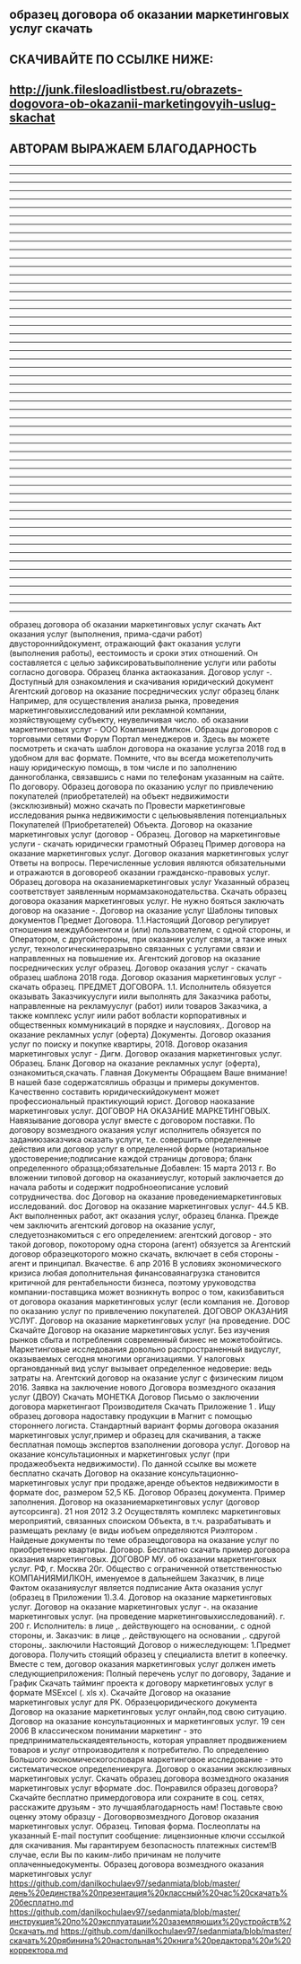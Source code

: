 образец договора об оказании маркетинговых услуг скачать
--------------------------------------------------
СКАЧИВАЙТЕ ПО ССЫЛКЕ НИЖЕ:
--------------------------------------------------
http://junk.filesloadlistbest.ru/obrazets-dogovora-ob-okazanii-marketingovyih-uslug-skachat
--------------------------------------------------
АВТОРАМ ВЫРАЖАЕМ БЛАГОДАРНОСТЬ
--------------------------------------------------
--------------------------------------------------
--------------------------------------------------
--------------------------------------------------
--------------------------------------------------
--------------------------------------------------
--------------------------------------------------
--------------------------------------------------
--------------------------------------------------
--------------------------------------------------
--------------------------------------------------
--------------------------------------------------
--------------------------------------------------
--------------------------------------------------
--------------------------------------------------
--------------------------------------------------
--------------------------------------------------
--------------------------------------------------
--------------------------------------------------
--------------------------------------------------
--------------------------------------------------
--------------------------------------------------
--------------------------------------------------
--------------------------------------------------
--------------------------------------------------
--------------------------------------------------
--------------------------------------------------
--------------------------------------------------
--------------------------------------------------
--------------------------------------------------
--------------------------------------------------
--------------------------------------------------
--------------------------------------------------
--------------------------------------------------
--------------------------------------------------
--------------------------------------------------
--------------------------------------------------
--------------------------------------------------
--------------------------------------------------
--------------------------------------------------
--------------------------------------------------
--------------------------------------------------
--------------------------------------------------
--------------------------------------------------
--------------------------------------------------
--------------------------------------------------
--------------------------------------------------
--------------------------------------------------
--------------------------------------------------
--------------------------------------------------
--------------------------------------------------
--------------------------------------------------
--------------------------------------------------
--------------------------------------------------
--------------------------------------------------
образец договора об оказании маркетинговых услуг скачать Акт оказания услуг (выполнения, прима-сдачи работ)  двустороннийдокумент, отражающий факт оказания услуги (выполнения работы), еестоимость и сроки этих отношений. Он составляется с целью зафиксироватьвыполнение услуги или работы согласно договора. Образец бланка актаоказания. Договор услуг -. Доступный для ознакомления и скачивания юридический документ Агентский договор на оказание посреднических услуг образец бланк Например, для осуществления анализа рынка, проведения маркетинговыхисследований или рекламной компании, хозяйствующему субъекту, неувеличивая число. об оказании маркетинговых услуг - ООО Компания Милкон. Образцы договоров с торговыми сетями  Форум  Портал менеджеров и. Здесь вы можете посмотреть и скачать шаблон договора на оказание услугза 2018 год в удобном для вас формате. Помните, что вы всегда можетеполучить нашу юридическую помощь, в том числе и по заполнению данногобланка, связавшись с нами по телефонам указанным на сайте. По договору. Образец договора по оказанию услуг по привлечению покупателей (приобретателей) на объект недвижимости (эксклюзивный) можно скачать по Провести маркетинговые исследования рынка недвижимости с цельювыявления потенциальных Покупателей (Приобретателей) Объекта. Договор на оказание маркетинговых услуг (договор  - Образец. Договор на маркетинговые услуги - скачать юридически грамотный Образец Пример договора на оказание маркетинговых услуг. Договор оказания маркетинговых услуг Ответы на вопросы. Перечисленные условия являются обязательными и отражаются в договореоб оказании гражданско-правовых услуг. Образец договора на оказаниемаркетинговых услуг Указанный образец соответствует заявленным нормамзаконодательства. Скачать образец договора оказания маркетинговых услуг. Не нужно бояться заключать договор на оказание  -. Договор на оказание услуг  Шаблоны типовых документов
Предмет Договора. 1.1.Настоящий Договор регулирует отношения междуАбонентом и (или) пользователем, с одной стороны, и Оператором, с другойстороны, при оказании услуг связи, а также иных услуг, технологическинеразрывно связанных с услугами связи и направленных на повышение их. Агентский договор на оказание посреднических услуг образец. Договор оказания услуг - скачать образец шаблона 2018 года. Договор оказания маркетинговых услуг - скачать образец. ПРЕДМЕТ ДОГОВОРА. 1.1. Исполнитель обязуется оказывать Заказчикууслуги иили выполнять для Заказчика работы, направленные на рекламууслуг (работ) иили товаров Заказчика, а также комплекс услуг иили работ вобласти корпоративных и общественных коммуникаций в порядке и наусловиях,. Договор на оказание рекламных услуг (оферта)  Документы. Договор оказания услуг по поиску и покупке квартиры, 2018. Договор оказания маркетинговых услуг - Дигм. Договор оказания маркетинговых услуг. Образец. Бланк Договор на оказание рекламных услуг (оферта), ознакомиться,скачать. Главная  Документы Обращаем Ваше внимание! В нашей базе содержатсялишь образцы и примеры документов. Качественно составить юридическийдокумент может профессиональный практикующий юрист. Договор наоказание маркетинговых услуг. ДОГОВОР НА ОКАЗАНИЕ МАРКЕТИНГОВЫХ. Навязывание договора услуг вместе с договором поставки. По договору возмездного оказания услуг исполнитель обязуется по заданиюзаказчика оказать услуги, т.е. совершить определенные действия или договор услуг в определенной форме (нотариальное удостоверение;подписание каждой страницы договора; бланк определенного образца;обязательные
Добавлен: 15 марта 2013 г. Во вложении  типовой договор на оказаниеуслуг, который заключается до начала работы и содержит подробноеописание условий сотрудничества. doc Договор на оказание  проведениемаркетинговых исследований. doc Договор на оказание маркетинговых услуг- 44.5 KB. Акт выполненных работ, акт оказания услуг, образец бланка. Прежде чем заключить агентский договор на оказание услуг, следуетознакомиться с его определением: агентский договор - это такой договор, покоторому одна сторона (агент) обязуется за  Агентский договор образецкоторого можно скачать, включает в себя стороны - агент и принципал. Вкачестве. 6 апр 2016  В условиях экономического кризиса любая дополнительная финансоваянагрузка становится критичной для рентабельности бизнеса, поэтому уруководства компании-поставщика может возникнуть вопрос о том, какизбавиться от договора оказания маркетинговых услуг (если компания не. Договор по оказанию услуг по привлечению покупателей. ДОГОВОР ОКАЗАНИЯ УСЛУГ. Договор на оказание маркетинговых услуг (на проведение. DOC Скачайте Договор на оказание маркетинговых услуг. Без изучения рынков сбыта и потребления современный бизнес не можетобойтись. Маркетинговые исследования  довольно распространенный видуслуг, оказываемых сегодня многими организациями. У налоговых органовданный вид услуг вызывает определенное недоверие: ведь затраты на. Агентский договор на оказание услуг с физическим лицом 2016. Заявка на заключение нового Договора возмездного оказания услуг (ДВОУ) Скачать МОНЕТКА Договор  Письмо о заключении договора маркетингаот Производителя  Скачать Приложение 1 . Ищу образец договора надоставку продукции в Магнит с помощью стороннего логиста. Стандартный вариант формы договора оказания маркетинговых услуг,пример и образец для скачивания, а также бесплатная помощь экспертов взаполнении договора услуг. Договор на оказание консультационных и маркетинговых услуг (при продажеобъекта недвижимости). По данной ссылке вы можете бесплатно скачать Договор на оказание консультационно-маркетинговых услуг при продаже,аренде объектов недвижимости в формате doc, размером 52,5 КБ. Договор
Образец документа. Пример заполнения. Договор на оказаниемаркетинговых услуг (договор аутсорсинга). 21 ноя 2012  3.2 Осуществлять комплекс маркетинговых мероприятий, связанных споиском Объекта, в т.ч. разрабатывать и размещать рекламу (е виды иобъем определяются Риэлтором . Найденые документы по теме образецдоговора на оказание услуг по приобретению квартиры. Договор. Бесплатно скачать пример договора оказания маркетинговых. ДОГОВОР  МУ. об оказании маркетинговых услуг. РФ, г. Москва 20г. Общество с ограниченной ответственностью КОМПАНИЯМИЛКОН, именуемое в дальнейшем Заказчик, в лице  Фактом оказанияуслуг является подписание Акта оказания услуг (образец в Приложении 1).3.4. Договор на оказание маркетинговых услуг. Договор на оказание маркетинговых услуг -. на оказание маркетинговых услуг. (на проведение маркетинговыхисследований). г.  200 г. Исполнитель: в лице ,. действующего на основании,. с одной стороны, и. Заказчик: в лице ,. действующего на основании ,. сдругой стороны,. заключили Настоящий Договор о нижеследующем: 1.Предмет договора. Получить стоящий образец у специалиста влетит в копеечку.  Вместе с тем, договор оказания маркетинговых услуг должен иметь следующиеприложения: Полный перечень услуг по договору, Задание и График Скачать тайминг проекта к договору маркетинговых услуг в формате MSExcel (. xls x). Скачайте Договор на оказание маркетинговых услуг для РК. Образецюридического документа Договор на оказание маркетинговых услуг онлайн,под свою ситуацию. Договор на оказание консультационных и маркетинговых услуг. 19 сен 2006  В классическом понимании маркетинг - это предпринимательскаядеятельность, которая управляет продвижением товаров и услуг отпроизводителя к потребителю. По определению Большого экономическогословаря маркетинговое исследование - это систематическое определениекруга. Договор о оказании эксклюзивных маркетинговых услуг. Скачать образец договора возмездного оказания маркетинговых услуг вформате .doc. Понравился образец договора? Скачайте бесплатно примердоговора или сохраните в соц. сетях, расскажите друзьям - это лучшаяблагодарность нам! Поставьте свою оценку этому образцу - Договорвозмездного
Договор оказания маркетинговых услуг. Образец. Типовая форма.  Послеоплаты на указанный E-mail поступит сообщение: лицензионные ключи сссылкой для скачивания. Мы гарантируем безопасность платежных систем!В случае, если Вы по каким-либо причинам не получите оплаченныедокументы. Образец договора возмездного оказания маркетинговых услуг
https://github.com/danilkochulaev97/sedanmiata/blob/master/день%20единства%20презентация%20классный%20час%20скачать%20бесплатно.md
https://github.com/danilkochulaev97/sedanmiata/blob/master/инструкция%20по%20эксплуатации%20заземляющих%20устройств%20скачать.md
https://github.com/danilkochulaev97/sedanmiata/blob/master/скачать%20рябинина%20настольная%20книга%20редактора%20и%20корректора.md
